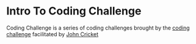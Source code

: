 # Intro To Coding Challenge

Coding Challenge is a series of coding challenges brought by the [coding challenge](https://codingchallenges.fyi/challenges/challenge-wc) facilitated by [John Cricket](https://www.linkedin.com/in/johncrickett/)



